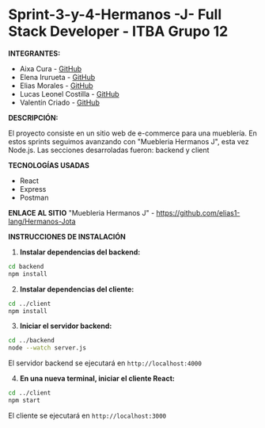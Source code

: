 <h1>Sprint-3-y-4-Hermanos -J- Full Stack Developer - ITBA Grupo 12</h1>

**INTEGRANTES:**
- Aixa Cura - [GitHub](https://github.com/aixancura)
- Elena Irurueta - [GitHub](https://github.com/elenairurueta)
- Elias Morales - [GitHub](https://github.com/elias1-lang)
- Lucas Leonel Costilla - [GitHub](https://github.com/Lucasleonel4)
- Valentín Criado - [GitHub](https://github.com/valencriado)

**DESCRIPCIÓN:**

El proyecto consiste en un sitio web de e-commerce para una mueblería.
En estos sprints seguimos avanzando con "Muebleria Hermanos J", esta vez Node.js. Las secciones desarroladas fueron: backend y client

**TECNOLOGÍAS USADAS**
- React
- Express
- Postman

**ENLACE AL SITIO**
"Muebleria Hermanos J" - https://github.com/elias1-lang/Hermanos-Jota


**INSTRUCCIONES DE INSTALACIÓN**

1. **Instalar dependencias del backend:**
```bash
cd backend
npm install
```

2. **Instalar dependencias del cliente:**
```bash
cd ../client
npm install
```

3. **Iniciar el servidor backend:**
```bash
cd ../backend
node --watch server.js
```
El servidor backend se ejecutará en `http://localhost:4000`


4. **En una nueva terminal, iniciar el cliente React:**
```bash
cd ../client
npm start
```
El cliente se ejecutará en `http://localhost:3000`